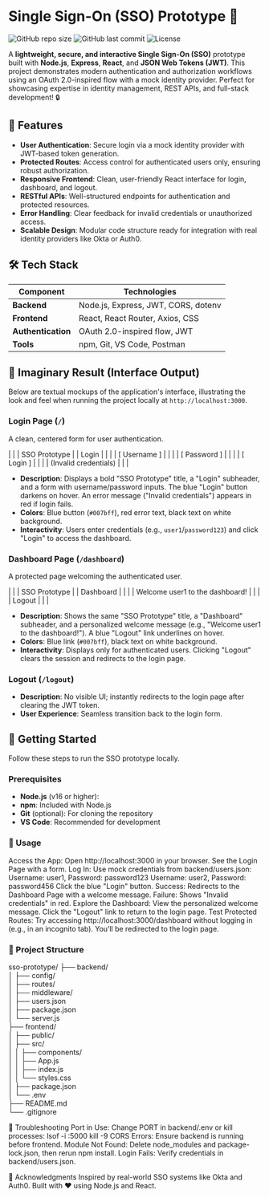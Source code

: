 # Single Sign-On (SSO) Prototype 🚀

![GitHub repo size](https://img.shields.io/github/repo-size/your-username/sso-prototype)
![GitHub last commit](https://img.shields.io/github/last-commit/your-username/sso-prototype)
![License](https://img.shields.io/github/license/your-username/sso-prototype)

A **lightweight, secure, and interactive Single Sign-On (SSO)** prototype built with **Node.js**, **Express**, **React**, and **JSON Web Tokens (JWT)**. This project demonstrates modern authentication and authorization workflows using an OAuth 2.0-inspired flow with a mock identity provider. Perfect for showcasing expertise in identity management, REST APIs, and full-stack development! 🔒

## 🌟 Features

- **User Authentication**: Secure login via a mock identity provider with JWT-based token generation.
- **Protected Routes**: Access control for authenticated users only, ensuring robust authorization.
- **Responsive Frontend**: Clean, user-friendly React interface for login, dashboard, and logout.
- **RESTful APIs**: Well-structured endpoints for authentication and protected resources.
- **Error Handling**: Clear feedback for invalid credentials or unauthorized access.
- **Scalable Design**: Modular code structure ready for integration with real identity providers like Okta or Auth0.

## 🛠️ Tech Stack

| **Component**   | **Technologies**                          |
|------------------|-------------------------------------------|
| **Backend**     | Node.js, Express, JWT, CORS, dotenv       |
| **Frontend**    | React, React Router, Axios, CSS           |
| **Authentication** | OAuth 2.0-inspired flow, JWT            |
| **Tools**       | npm, Git, VS Code, Postman                |

## 📸 Imaginary Result (Interface Output)

Below are textual mockups of the application's interface, illustrating the look and feel when running the project locally at `http://localhost:3000`.

### Login Page (`/`)
A clean, centered form for user authentication.


| | | SSO Prototype | | Login | | | | [ Username ] | | | | [ Password ] | | | | [ Login ] | | | | (Invalid credentials) | | |

- **Description**: Displays a bold "SSO Prototype" title, a "Login" subheader, and a form with username/password inputs. The blue "Login" button darkens on hover. An error message ("Invalid credentials") appears in red if login fails.
- **Colors**: Blue button (`#007bff`), red error text, black text on white background.
- **Interactivity**: Users enter credentials (e.g., `user1`/`password123`) and click "Login" to access the dashboard.

### Dashboard Page (`/dashboard`)
A protected page welcoming the authenticated user.


| | | SSO Prototype | | Dashboard | | | | Welcome user1 to the dashboard! | | | | Logout | | |


- **Description**: Shows the same "SSO Prototype" title, a "Dashboard" subheader, and a personalized welcome message (e.g., "Welcome user1 to the dashboard!"). A blue "Logout" link underlines on hover.
- **Colors**: Blue link (`#007bff`), black text on white background.
- **Interactivity**: Displays only for authenticated users. Clicking "Logout" clears the session and redirects to the login page.

### Logout (`/logout`)
- **Description**: No visible UI; instantly redirects to the login page after clearing the JWT token.
- **User Experience**: Seamless transition back to the login form.

## 🏁 Getting Started

Follow these steps to run the SSO prototype locally.

### Prerequisites
- **Node.js** (v16 or higher):
- **npm**: Included with Node.js
- **Git** (optional): For cloning the repository
- **VS Code**: Recommended for development

### 🚀 Usage
Access the App:
Open http://localhost:3000 in your browser.
See the Login Page with a form.
Log In:
Use mock credentials from backend/users.json:
Username: user1, Password: password123
Username: user2, Password: password456
Click the blue "Login" button.
Success: Redirects to the Dashboard Page with a welcome message.
Failure: Shows "Invalid credentials" in red.
Explore the Dashboard:
View the personalized welcome message.
Click the "Logout" link to return to the login page.
Test Protected Routes:
Try accessing http://localhost:3000/dashboard without logging in (e.g., in an incognito tab). You’ll be redirected to the login page.

### 📂 Project Structure
sso-prototype/
├── backend/              
│   ├── config/           
│   ├── routes/           
│   ├── middleware/       
│   ├── users.json        
│   ├── package.json      
│   └── server.js         
├── frontend/             
│   ├── public/           
│   ├── src/              
│   │   ├── components/   
│   │   ├── App.js       
│   │   ├── index.js     
│   │   └── styles.css   
│   ├── package.json      
│   └── .env              
├── README.md           
└── .gitignore            

🐛 Troubleshooting
Port in Use: Change PORT in backend/.env or kill processes:
lsof -i :5000
kill -9 <pid>
CORS Errors: Ensure backend is running before frontend.
Module Not Found: Delete node_modules and package-lock.json, then rerun npm install.
Login Fails: Verify credentials in backend/users.json.

🙌 Acknowledgments
Inspired by real-world SSO systems like Okta and Auth0.
Built with ❤️ using Node.js and React.



